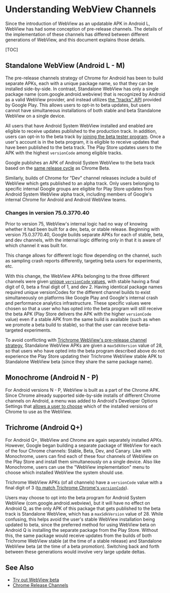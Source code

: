 # Understanding WebView Channels

Since the introduction of WebView as an updatable APK in Android L, WebView has
had some conception of pre-release channels. The details of the implementation
of these channels has differed between different generations of WebView, and
this document explains those details.

[TOC]

## Standalone WebView (Android L - M)

The pre-release channels strategy of Chrome for Android has been to build
separate APKs, each with a unique package name, so that they can be installed
side-by-side. In contrast, Standalone WebView has only a single package name
(com.google.android.webview) that is recognized by Android as a valid WebView
provider, and instead utilizes [the "tracks"
API](https://developers.google.com/android-publisher/tracks) provided by Google
Play. This allows users to opt-in to beta updates, but users cannot have
simultaneous installations of both stable and beta Standalone WebView on a
single device.

All users that have Android System WebView installed and enabled are eligible to
receive updates published to the production track. In addition, users can opt-in
to the beta track by [joining the beta tester
program](/android_webview/docs/prerelease.md#android-l-or-m-plus-all-versions-of-android-without-chrome).
Once a user's account is in the beta program, it is eligible to receive updates
that have been published to the beta track. The Play Store updates users to the
APK with the highest `versionCode` among eligible tracks.

Google publishes an APK of Android System WebView to the beta track based on the
[same release cycle](https://chromiumdash.appspot.com/schedule) as Chrome Beta.

Similarly, builds of Chrome for "Dev" channel releases include a build of
WebView which gets published to an alpha track. Only users belonging to specific
internal Google groups are eligible for Play Store updates from Android System
WebView alpha track, including members of Google's internal Chrome for Android
and Android WebView teams.

### Changes in version 75.0.3770.40

Prior to version 75, WebView's internal logic had no way of knowing whether it
had been built for a dev, beta, or stable release. Beginning with version
75.0.3770.40, Google builds separate APKs for each of stable, beta, and dev
channels, with the internal logic differing only in that it is aware of which
channel it was built for.

This change allows for different logic flow depending on the channel, such as
sampling crash reports differently, targeting beta users for experiments, etc.

With this change, the WebView APKs belonging to the three different channels
were given [unique `versionCode` values](/build/util/android_chrome_version.py),
with stable having a final digit of 0, beta a final digit of 1, and dev 2.
Having identical package names required unique versionCodes for the different
channel builds to exist simultaneously on platforms like Google Play and
Google's internal crash and performance analytics infrastructure. These specific
values were chosen so that a user who has opted into the beta program will still
receive the beta APK (Play Store delivers the APK with the higher `versionCode`
value) even if a stable APK from the same build is available (such as when we
promote a beta build to stable), so that the user can receive beta-targeted
experiments.

To avoid conflicting with [Trichrome WebView's pre-release channel
strategy](#trichrome-android-q), Standalone WebView APKs are given a
`maxSdkVersion` value of 28, so that users who have opted into the beta program
described above do not experience the Play Store updating their Trichrome
WebView stable APK to Standalone WebView beta (since they share the same package
name).

## Monochrome (Android N - P)

For Android versions N - P, WebView is built as a part of the Chrome APK. Since
Chrome already supported side-by-side installs of different Chrome channels on
Android, a menu was added to Android's Developer Options Settings that [allows a
user to choose](/android_webview/docs/prerelease.md#android-n_o_or-p) which of
the installed versions of Chrome to use as the WebView.

## Trichrome (Android Q+)

For Android Q+, WebView and Chrome are again separately installed APKs. However,
Google began building a separate package of WebView for each of the four Chrome
channels: Stable, Beta, Dev, and Canary. Like with Monochrome, users can find
each of these four channels of WebView on the Play Store and install them
simultaneously on a single device. Also like Monochrome, users can use the
"WebView implementation" menu to choose which installed WebView the system should
use.

Trichrome WebView APKs (of all channels) have a `versionCode` value with a final
digit of 3 ([to match Trichrome Chrome's
`versionCode`](https://cs.chromium.org/chromium/src/build/util/android_chrome_version.py)).

Users may choose to opt into the beta program for Android System WebView
(com.google.android.webview), but it will have no effect on Android Q, as the
only APK of this package that gets published to the beta track is Standalone
WebView, which has a `maxSdkVersion` value of 28. While confusing, this helps
avoid the user's stable WebView installation being updated to beta, since the
preferred method for using WebView beta on Android Q is installing the separate
package from the Play Store. Without this, the same package would receive
updates from the builds of both Trichrome WebView stable (at the time of a
stable release) and Standalone WebView beta (at the time of a beta promotion).
Switching back and forth between these generations would involve very large
update deltas.

## See Also

- [Try out WebView beta](/android_webview/docs/prerelease.md)
- [Chrome Release
  Channels](https://www.chromium.org/getting-involved/dev-channel)

